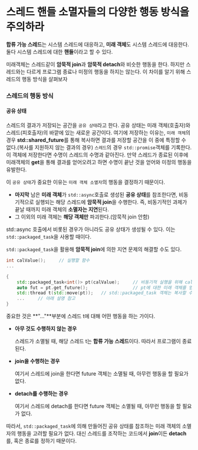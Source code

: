 # 스레드 핸들 소멸자들의 다양한 행동 방식을 주의하라

**합류 가능 스레드**는 시스템 스레드에 대응하고, **미래 객체**도 시스템 스레드에 대응한다. 둘다 시스템 스레드에 대한 **핸들**이라고 할 수 있다.

미래객체는 스레드같이 **암묵적 join**과 **암묵적 detach**와 비슷한 행동을 한다. 하지만 스레드와는 다르게 프로그램 종료나 미정의 행동을 하지는 않는다. 이 차이를 알기 위해 스레드의 행동 방식을 살펴보자

### 스레드의 행동 방식

#### 공유 상태

스레드의 결과가 저장되는 공간을 `공유 상태`라고 한다. 공유 상태는 미래 객체(호출자)와 스레드(피호출자)의 바깥에 있는 새로운 공간이다. 여기에 저장하는 이유는, `미래 객체`의 경우 **std::shared_future**를 통해 복사하면 결과를 저장할 공간을 이 중에 특정할 수 없다.(복사를 지원하지 않는 결과의 경우) `스레드`의 경우 `std::promise`객체를 기록한다. 이 객체에 저장한다면 수명이 스레드의 수명과 같아진다. 만약 스레드가 종료된 이후에 미래객체의 **get**을 통해 결과를 얻어오려고 하면 수명이 끝난 것을 얻어와 미정의 행동을 유발한다.

이 `공유 상태`가 중요한 이유는 `미래 객체 소멸자`의 행동을 결정하기 때문이다.

- **마지막** 남은 **미래 객체**가 `std::async`호출로 생성된 **공유 상태**를 참조한다면, 비동기적으로 실행되는 해당 스레드에 **암묵적 join**을 수행한다. 즉, 비동기적인 과제가 끝날 때까지 미래 객체의 **소멸자는 지연**된다.
- 그 이외의 미래 객체는 **해당 객체만** 파괴한다.(암묵적 join 안함)

std::async 호출에서 비롯된 경우가 아니라도 공유 상태가 생성될 수 있다. 이는 `std::packaged_task`을 사용할 때이다.

`std::packaged_task`을 활용해 **암묵적 join**에 의한 지연 문제의 해결할 수도 있다.

```c++
int calValue();		// 실행할 함수
...

{
    std::packaged_task<int()> pt(calValue);		// 비동기적 실행을 위해 calValue를 포장한다.
    auto fut = pt.get_future();					// pt에 대한 미래 객체를 얻는다.
    std::thread t(std::move(pt));	// std::packaged_task 객체는 복사할 수 없으므로, 오른값으로 캐스팅해야 한다.
    ...		// 아래 설명 참고
}
```

중요한 것은 **"..."**부분에 스레드 t에 대해 어떤 행동을 하는 가이다.

- **아무 것도 수행하지 않는 경우**

  스레드가 소멸될 때, 해당 스레드 t는 **합류 가능 스레드**이다. 따라서 프로그램이 종료된다. 

- **join을 수행하는 경우**

  여기서 스레드에 join을 한다면 future 객체는 소멸될 때, 아무런 행동을 할 필요가 없다.

- **detach를 수행하는 경우**

  여기서 스레드에 detach를 한다면 future 객체는 소멸될 때, 아무런 행동을 할 필요가 없다.

따라서, `std::packaged_task`에 의해 만들어진 공유 상태를 참조하는 미래 객체의 소멸자의 행동을 고려할 필요가 없다. 대신 스레드를 조작하는 코드에서 **join**이든 **detach**를, 혹은 종료를 정하기 때문이다.
